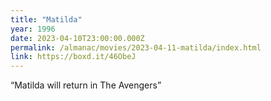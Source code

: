 ```yaml
---
title: "Matilda"
year: 1996
date: 2023-04-10T23:00:00.000Z
permalink: /almanac/movies/2023-04-11-matilda/index.html
link: https://boxd.it/46ObeJ
---
```


“Matilda will return in The Avengers”